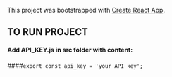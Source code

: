 This project was bootstrapped with [Create React App](https://github.com/facebook/create-react-app).

## TO RUN PROJECT
#### Add API_KEY.js in src folder with content:
####`export const api_key = 'your API key';`
